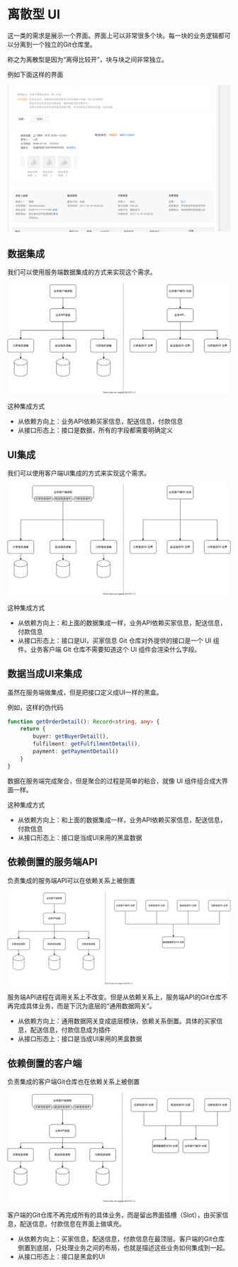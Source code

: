 # 离散型 UI

这一类的需求是展示一个界面。界面上可以非常很多个块。每一块的业务逻辑都可以分离到一个独立的Git仓库里。

称之为离散型是因为“离得比较开”，块与块之间非常独立。

例如下面这样的界面

![order-details](./order-details.png)

## 数据集成

我们可以使用服务端数据集成的方式来实现这个需求。

![data-orchestration](./data-orchestration.drawio.svg)

这种集成方式

* 从依赖方向上：业务API依赖买家信息，配送信息，付款信息
* 从接口形态上：接口是数据，所有的字段都需要明确定义

## UI集成

我们可以使用客户端UI集成的方式来实现这个需求。

![ui-orchestration](./ui-orchestration.drawio.svg)

这种集成方式

* 从依赖方向上：和上面的数据集成一样，业务API依赖买家信息，配送信息，付款信息
* 从接口形态上：接口是UI，买家信息 Git 仓库对外提供的接口是一个 UI 组件。业务客户端 Git 仓库不需要知道这个 UI 组件会渲染什么字段。

## 数据当成UI来集成

虽然在服务端做集成，但是把接口定义成UI一样的黑盒。

例如，这样的伪代码

```ts
function getOrderDetail(): Record<string, any> {
    return {
        buyer: getBuyerDetail(),
        fulfilment: getFulfilmentDetail(),
        payment: getPaymentDetail()
    }
}
```

数据在服务端完成聚合，但是聚合的过程是简单的粘合，就像 UI 组件组合成大界面一样。

这种集成方式

* 从依赖方向上：和上面的数据集成一样，业务API依赖买家信息，配送信息，付款信息
* 从接口形态上：接口是当成UI来用的黑盒数据

## 依赖倒置的服务端API

负责集成的服务端API可以在依赖关系上被倒置

![server-plugin](./server-plugin.drawio.svg)

服务端API进程在调用关系上不改变。但是从依赖关系上，服务端API的Git仓库不再完成具体业务，而是下沉为底层的“通用数据网关”。

* 从依赖方向上：通用数据网关变成底层模块，依赖关系倒置。具体的买家信息，配送信息，付款信息成为插件
* 从接口形态上：接口是当成UI来用的黑盒数据

## 依赖倒置的客户端

负责集成的客户端Git仓库也在依赖关系上被倒置

![client-plugin](./client-plugin.drawio.svg)

客户端的Git仓库不再完成所有的具体业务，而是留出界面插槽（Slot），由买家信息，配送信息，付款信息在界面上做填充。

* 从依赖方向上：买家信息，配送信息，付款信息在最顶层。客户端的Git仓库倒置到底层，只处理业务之间的布局，也就是描述这些业务如何集成到一起。
* 从接口形态上：接口是黑盒的UI